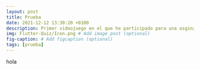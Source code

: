 ```yaml
---
layout: post
title: Prueba
date: 2021-12-12 13:30:20 +0100
description: Primer videojuego en el que he participado para una asginatura de la universidad. # Add post description (optional)
img: Flutter-Quiz/Icon.png # Add image post (optional)
fig-caption: # Add figcaption (optional)
tags: [prueba]
---
```


hola